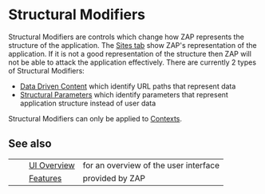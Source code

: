 # Structural Modifiers #

Structural Modifiers are controls which change how ZAP represents the structure of the application.
The [Sites tab][] show ZAP's representation of the application.
If it is not a good representation of the structure then ZAP will not be able to attack the application effectively.
There are currently 2 types of Structural Modifiers:

 *  [Data Driven Content][] which identify URL paths that represent data
 *  [Structural Parameters][] which identify parameters that represent application structure instead of user data

Structural Modifiers can only be applied to [Contexts][].

## See also ##

<table> 
 <tbody>
  <tr>
   <td>&nbsp;&nbsp;&nbsp;&nbsp;</td>
   <td><a href="HelpUiOverview" rel="nofollow">UI Overview</a></td>
   <td>for an overview of the user interface</td>
  </tr> 
  <tr>
   <td>&nbsp;&nbsp;&nbsp;&nbsp;</td>
   <td><a href="HelpStartConceptsConcepts" rel="nofollow">Features</a></td>
   <td>provided by ZAP</td>
  </tr> 
 </tbody>
</table>


[Sites tab]: HelpUiTabsSites
[Data Driven Content]: HelpStartConceptsDdc
[Structural Parameters]: HelpStartConceptsStructparams
[Contexts]: HelpStartConceptsContexts